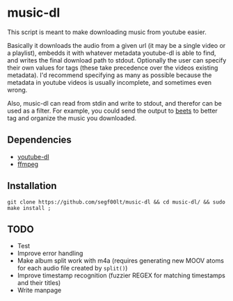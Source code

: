 # music-dl

This script is meant to make downloading music from youtube easier.

Basically it downloads the audio from a given url (it may be a single video or
a playlist), embedds it with whatever metadata youtube-dl is able to find, and
writes the final download path to stdout. Optionally the user can specify
their own values for tags (these take precedence over the videos existing
metadata). I'd recommend specifying as many as possible because the
metadata in youtube videos is usually incomplete, and sometimes even wrong.

Also, music-dl can read from stdin and write to stdout, and therefor can be
used as a filter. For example, you could send the output to
[beets](https://beets.io/) to better tag and organize the music you downloaded.

## Dependencies

- [youtube-dl](https://youtube-dl.org/)
- [ffmpeg](https://ffmpeg.org/)

## Installation

`git clone https://github.com/segf00lt/music-dl && cd music-dl/ && sudo make install ;`

## TODO

- Test
- Improve error handling
- Make album split work with m4a (requires generating new MOOV atoms for each audio file created by `split()`)
- Improve timestamp recognition (fuzzier REGEX for matching timestamps and their titles)
- Write manpage

